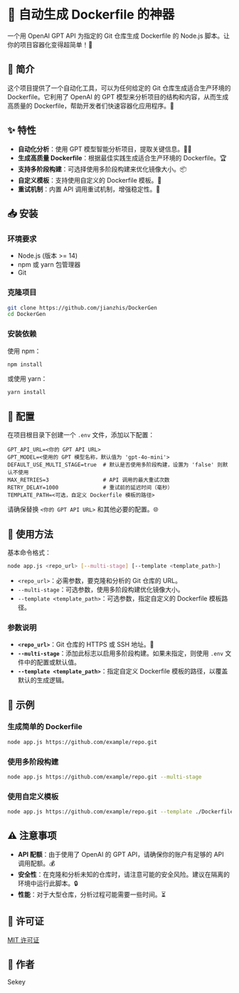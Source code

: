 # 🚀 自动生成 Dockerfile 的神器

一个用 OpenAI GPT API 为指定的 Git 仓库生成 Dockerfile 的 Node.js 脚本。让你的项目容器化变得超简单！🎉

## 🌟 简介

这个项目提供了一个自动化工具，可以为任何给定的 Git 仓库生成适合生产环境的 Dockerfile。它利用了 OpenAI 的 GPT 模型来分析项目的结构和内容，从而生成高质量的 Dockerfile，帮助开发者们快速容器化应用程序。🤖

## ✨ 特性

- **自动化分析**：使用 GPT 模型智能分析项目，提取关键信息。🕵️‍♂️
- **生成高质量 Dockerfile**：根据最佳实践生成适合生产环境的 Dockerfile。🏆
- **支持多阶段构建**：可选择使用多阶段构建来优化镜像大小。📦
- **自定义模板**：支持使用自定义的 Dockerfile 模板。📝
- **重试机制**：内置 API 调用重试机制，增强稳定性。🔄

## 📥 安装

### 环境要求

- Node.js (版本 >= 14)
- npm 或 yarn 包管理器
- Git

### 克隆项目

```bash
git clone https://github.com/jianzhis/DockerGen
cd DockerGen
```

### 安装依赖

使用 npm：

```bash
npm install
```

或使用 yarn：

```bash
yarn install
```

## 🔧 配置

在项目根目录下创建一个 `.env` 文件，添加以下配置：

```dotenv
GPT_API_URL=<你的 GPT API URL>
GPT_MODEL=<使用的 GPT 模型名称，默认值为 'gpt-4o-mini'>
DEFAULT_USE_MULTI_STAGE=true  # 默认是否使用多阶段构建，设置为 'false' 则默认不使用
MAX_RETRIES=3                 # API 调用的最大重试次数
RETRY_DELAY=1000              # 重试前的延迟时间（毫秒）
TEMPLATE_PATH=<可选，自定义 Dockerfile 模板的路径>
```

请确保替换 `<你的 GPT API URL>` 和其他必要的配置。🌐

## 🚀 使用方法

基本命令格式：

```bash
node app.js <repo_url> [--multi-stage] [--template <template_path>]
```

- `<repo_url>`：必需参数，要克隆和分析的 Git 仓库的 URL。
- `--multi-stage`：可选参数，使用多阶段构建优化镜像大小。
- `--template <template_path>`：可选参数，指定自定义的 Dockerfile 模板路径。

### 参数说明

- **`<repo_url>`**：Git 仓库的 HTTPS 或 SSH 地址。🔗
- **`--multi-stage`**：添加此标志以启用多阶段构建。如果未指定，则使用 `.env` 文件中的配置或默认值。
- **`--template <template_path>`**：指定自定义 Dockerfile 模板的路径，以覆盖默认的生成逻辑。

## 🎯 示例

### 生成简单的 Dockerfile

```bash
node app.js https://github.com/example/repo.git
```

### 使用多阶段构建

```bash
node app.js https://github.com/example/repo.git --multi-stage
```

### 使用自定义模板

```bash
node app.js https://github.com/example/repo.git --template ./Dockerfile.template
```

## ⚠️ 注意事项

- **API 配额**：由于使用了 OpenAI 的 GPT API，请确保你的账户有足够的 API 调用配额。💰
- **安全性**：在克隆和分析未知的仓库时，请注意可能的安全风险。建议在隔离的环境中运行此脚本。🔒
- **性能**：对于大型仓库，分析过程可能需要一些时间。⏳

## 📄 许可证

[MIT 许可证](LICENSE)

## 👤 作者

Sekey